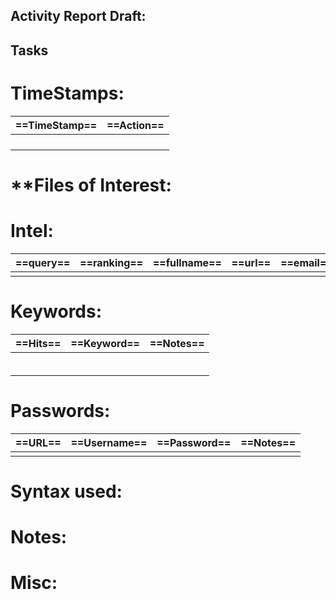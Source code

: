 
## Activity Report Draft:


## Tasks




# TimeStamps:

| ==TimeStamp== | ==Action== |
| --------- | ------ |
|           |        |
|           |        |
|           |        |
|           |        |

# **Files of Interest:



# Intel:

| ==query== | ==ranking== | ==fullname== | ==url== | ==email== | ==user== | ==phone== | ==ip==  | ==business/entity== |
| ----- | ------- | -------- | --- | ----- | ---- | ----- | --- | --------------- |
|       |         |          |     |       |      |       |     |                 |

# Keywords:

| ==Hits== | ==Keyword== | ==Notes== |
| -------- | ----------- | --------- |
|          |             |           |
|          |             |           |
|          |             |           |
|          |             |           |
|          |             |           |
|          |             |           |


# Passwords:

| ==**URL**== | ==**Username**== | ==**Password**== | ==**Notes**== |
| ----------- | ---------------- | ---------------- | ------------- |
|             |                  |                  |               |


# Syntax used:



# Notes:



# Misc:

